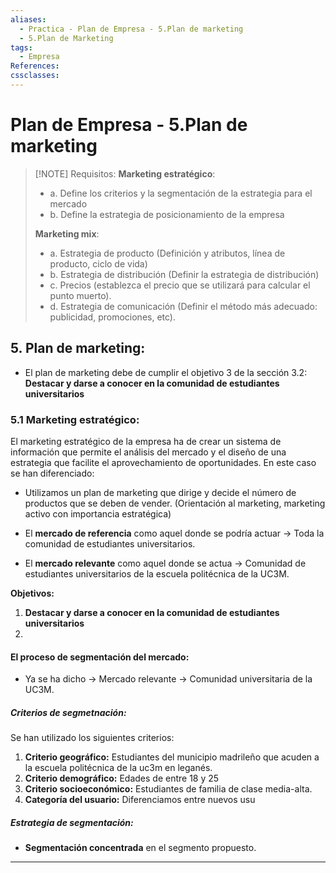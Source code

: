 ```yaml
---
aliases:
  - Practica - Plan de Empresa - 5.Plan de marketing
  - 5.Plan de Marketing
tags:
  - Empresa
References: 
cssclasses:
---
```

# Plan de Empresa - 5.Plan de marketing


> [!NOTE] Requisitos: 
> **Marketing estratégico**:
>+  a. Define los criterios y la segmentación de la estrategia para el mercado
>+ b. Define la estrategia de posicionamiento de la empresa 
>
>**Marketing mix**: 
>+ a. Estrategia de producto (Definición y atributos, línea de producto, ciclo de vida) 
>+ b. Estrategia de distribución (Definir la estrategia de distribución)
>+ c. Precios (establezca el precio que se utilizará para calcular el punto muerto).
>+ d. Estrategia de comunicación (Definir el método más adecuado: publicidad, promociones, etc). 

## 5. Plan de marketing: 
+ El plan de marketing debe de cumplir el objetivo 3 de la sección 3.2: **Destacar y darse a conocer en la comunidad de estudiantes universitarios**
### 5.1 Marketing estratégico: 
El marketing estratégico de la empresa ha de crear un sistema de información que permite el análisis del mercado y el diseño de una estrategia que facilite el aprovechamiento de oportunidades. 
En este caso se han diferenciado: 
+ Utilizamos un plan de marketing que dirige y decide el número de productos que se deben de vender. (Orientación al marketing, marketing activo con importancia estratégica)

+ El  **mercado de referencia** como aquel donde se podría actuar → Toda la comunidad de estudiantes universitarios. 
+ El **mercado relevante** como aquel donde se actua → Comunidad de estudiantes universitarios de la escuela politécnica de la UC3M. 

**Objetivos:**
1. **Destacar y darse a conocer en la comunidad de estudiantes universitarios**
2. 
#### El proceso de segmentación del mercado: 
+ Ya se ha dicho → Mercado relevante → Comunidad universitaria de la UC3M. 
##### Criterios de segmetnación: 
Se han utilizado los siguientes criterios: 
1. **Criterio geográfico:** Estudiantes del municipio madrileño que acuden a la escuela politécnica de la uc3m en leganés. 
2. **Criterio demográfico:** Edades de entre 18 y 25
3. **Criterio socioeconómico:** Estudiantes de familia de clase media-alta.
4. **Categoría del usuario:** Diferenciamos entre nuevos usu
##### Estrategia de segmentación:
+ **Segmentación concentrada** en el segmento propuesto. 




***